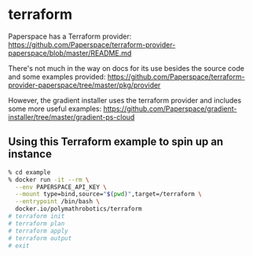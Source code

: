 # terraform

Paperspace has a Terraform provider:
https://github.com/Paperspace/terraform-provider-paperspace/blob/master/README.md

There's not much in the way on docs for its use besides the source code
and some examples provided:
https://github.com/Paperspace/terraform-provider-paperspace/tree/master/pkg/provider

However, the gradient installer uses the terraform provider and includes some
more useful examples:
https://github.com/Paperspace/gradient-installer/tree/master/gradient-ps-cloud

## Using this Terraform example to spin up an instance

```bash
% cd example
% docker run -it --rm \
  --env PAPERSPACE_API_KEY \
  --mount type=bind,source="$(pwd)",target=/terraform \
  --entrypoint /bin/bash \
  docker.io/polymathrobotics/terraform
# terraform init
# terraform plan
# terraform apply
# terraform output
# exit
```
